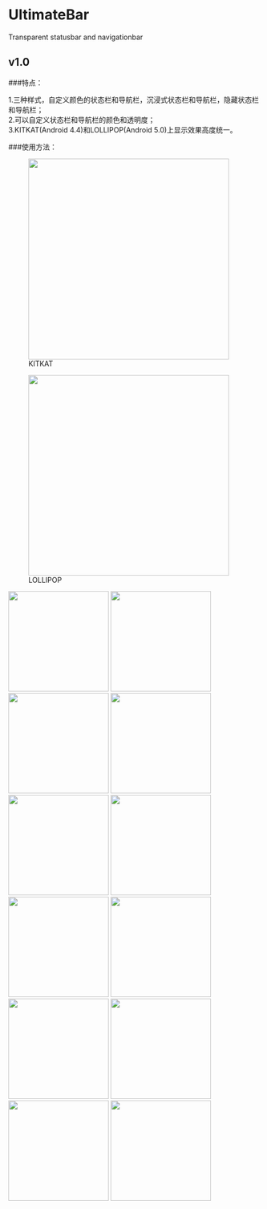# UltimateBar
Transparent statusbar and navigationbar

## v1.0

###特点：

1.三种样式，自定义颜色的状态栏和导航栏，沉浸式状态栏和导航栏，隐藏状态栏和导航栏；<br/>
2.可以自定义状态栏和导航栏的颜色和透明度；<br/>
3.KITKAT(Android 4.4)和LOLLIPOP(Android 5.0)上显示效果高度统一。<br/>

###使用方法：

<figure>
    <img src="Screenshots/KITKAT_0.png" width="400px"/>
        <figcaption>
            KITKAT
        </figcaption>
</figure>

<figure>
    <img src="Screenshots/LOLLIPOP_0.png" width="400px"/>
        <figcaption>
            LOLLIPOP
        </figcaption>
</figure>

<img src="Screenshots/KITKAT_0.png" width="200px"/>
<img src="Screenshots/LOLLIPOP_0.png" width="200px"/>
<img src="Screenshots/KITKAT_1.png" width="200px"/>
<img src="Screenshots/LOLLIPOP_1.png" width="200px"/>
<img src="Screenshots/KITKAT_2.png" width="200px"/>
<img src="Screenshots/LOLLIPOP_2.png" width="200px"/>
<img src="Screenshots/KITKAT_3.png" width="200px"/>
<img src="Screenshots/LOLLIPOP_3.png" width="200px"/>
<img src="Screenshots/KITKAT_4.png" width="200px"/>
<img src="Screenshots/LOLLIPOP_4.png" width="200px"/>
<img src="Screenshots/LOLLIPOP_5.png" width="200px"/>
<img src="Screenshots/LOLLIPOP_6.png" width="200px"/>